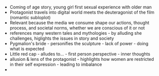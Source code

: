 - Coming of age story, young girl first sexual experience with older man
- Protagonist travels into digital world meets the deuteragonist of the film (romantic subloplot)
- Relevant because the media we consume shape our actions, thought process, and societal norms, whether we are conscious of it or not
- references many western tales and mythologies - by alluding she challenges, higlights the issues in story and society
- Pygmalion's bride - personifies the sculpture - lack of power - doing what is expected
- Little red cap - alludes to... - first person perspective - inner thoughts
- allusion & lens of the protagonist - highlights how women are restricted in their self expression - leading to imbalance
- 
